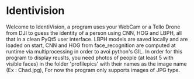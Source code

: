 # Identivision
Welcome to IdentiVision, a program uses your WebCam or a Tello Drone from DJI to guess the identity of a person using CNN, HOG and LBPH, all that in a clean PyQt5 user interface. LBPH models are saved locally and are loaded on start, CNN and HOG from face_recognition are computed at runtime via multiprocessing in order to avoi python's GIL. 
In order for this program to display reuslts, you need photos of people (at least 5 with visible faces) in the folder 'profilepics' with their names as the image name (Ex : Chad.jpg), For now the program only supports images of JPG type.
